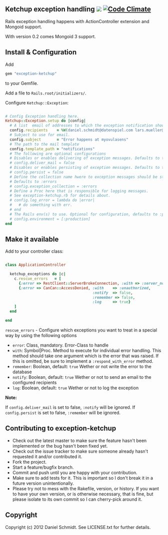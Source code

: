 ## Ketchup exception handling [![](http://stillmaintained.com/datenspiel/exception-ketchup.png)](http://stillmaintained.com/datenspiel/exception-ketchup) [![Code Climate](https://codeclimate.com/badge.png)](https://codeclimate.com/github/datenspiel/exception-ketchup)

Rails exception handling happens with ActionController extension and Mongoid support. 

With version 0.2 comes Mongoid 3 support.

## Install & Configuration

Add 

```ruby
gem "exception-ketchup" 
```

to your Gemfile.

Add a file to <code>Rails.root/initializers/</code>.

Configure <code>Ketchup::Exception</code>:

```ruby

# Config Exception handling here. 
Ketchup::Exception.setup do |config|
  # A list  email of addresses to which the exception notification should be mailed. 
  config.recipients    = %W(daniel.schmidt@datenspiel.com lars.mueller@datenspiel.com)
  # Subject to use for email.
  config.subject       = "Error happens at myovulasens"
  # The path to the mail template
  config.template_path = "notifications" 
  # The following are optional configurations
  # Disables or enables delivering of exception messages. Defaults to true.
  # config.deliver_mail = false
  # Disables or enables persisting of exception messages. Defaults to true
  # config.persist = false
  # Define the collection name hwere to exception messages should be stored.
  # Defaults to :errors
  # config.exception_collection = :errors
  # Define a Proc here that is responsible for logging messages. 
  # See exception-ketchup.rb for details about.
  # config.log_error = lambda do |error|
  #   # do something with err. 
  # end
  # The Rails env(s) to use. Optional for configuration, defaults to :production
  # config.environment = [:production]
end
```

## Make it available

Add to your controller class:

```ruby

class ApplicationController

  ketchup_exceptions do |c|
    c.rescue_errors   = [
      {:error => RestClient::ServerBrokeConnection, :with => :server_not_responding},
      {:error => CanCan::AccessDenied, :with    => :unauthorized,
                                       :notify  => false,
                                       :remember => false,
                                       :log     => true}
    ]
  end

end

```

<code>rescue_errors</code>  -  Configure which exceptions you want to treat in a special way by using the following options
   *   <code>error</code>:    Class, mandatory.
                              Error-Class to handle
   *   <code>with</code>:     Symbol|Proc.
                              Method to execute for individual error handling. This method should take
                              one argument which is the error that was raised.
                              If this is omitted, be sure to implement a <code>:respond_with_error</code> method.
   *   <code>remember</code>: Boolean, default: <code>true</code>
                              Wether or not write the error to the database
   *   <code>notify</code>:   Boolean, default: <code>true</code>
                              Wether or not to send an email to the configured recipients
   *   <code>log</code>:      Boolean, default: <code>true</code>
                              Wether or not to log the exception

**Note:** 

If <code>config.deliver_mail</code> is set to false, <code>:notify</code> will be ignored.
If <code>config.persist</code> is set to false, <code>:remember</code> will be ignored.

## Contributing to exception-ketchup
 
* Check out the latest master to make sure the feature hasn't been implemented or the bug hasn't been fixed yet.
* Check out the issue tracker to make sure someone already hasn't requested it and/or contributed it.
* Fork the project.
* Start a feature/bugfix branch.
* Commit and push until you are happy with your contribution.
* Make sure to add tests for it. This is important so I don't break it in a future version unintentionally.
* Please try not to mess with the Rakefile, version, or history. If you want to have your own version, or is otherwise necessary, that is fine, but please isolate to its own commit so I can cherry-pick around it.

## Copyright

Copyright (c) 2012 Daniel Schmidt. See LICENSE.txt for
further details.

